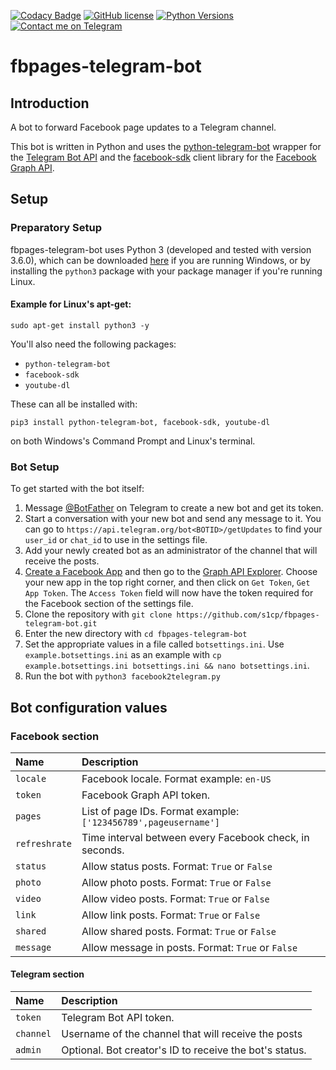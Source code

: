 [![Codacy Badge](https://api.codacy.com/project/badge/Grade/dac402e882c64ae3891049f2e87caa6a)](https://www.codacy.com/app/timfan3939/fbpages-telegram-bot?utm_source=github.com&amp;utm_medium=referral&amp;utm_content=timfan3939/fbpages-telegram-bot&amp;utm_campaign=Badge_Grade)
[![GitHub license](https://img.shields.io/badge/license-MIT-blue.svg)](https://raw.githubusercontent.com/s1cp/FacebookPages2Telegram/master/LICENSE)
[![Python Versions](https://img.shields.io/badge/python-3.4%2C%203.5%2C%203.6-blue.svg)](https://docs.python.org/3/)
[![Contact me on Telegram](https://img.shields.io/badge/Contact-Telegram-blue.svg)](https://t.me/s1cp0)

# fbpages-telegram-bot
## Introduction
A bot to forward Facebook page updates to a Telegram channel.

This bot is written in Python and uses the [python-telegram-bot](https://github.com/python-telegram-bot/python-telegram-bot) wrapper for the [Telegram Bot API](http://core.telegram.org/bots/api) and the [facebook-sdk](https://github.com/mobolic/facebook-sdk) client library for the [Facebook Graph API](https://developers.facebook.com/docs/graph-api).

## Setup
### Preparatory Setup
fbpages-telegram-bot uses Python 3 (developed and tested with version 3.6.0), which can be downloaded [here](https://www.python.org/downloads/) if you are running Windows, or by installing the ``python3`` package with your package manager if you're running Linux.

#### Example for Linux's apt-get:

``sudo apt-get install python3 -y``

You'll also need the following packages:
* `python-telegram-bot`
* `facebook-sdk`
* `youtube-dl`

These can all be installed with:

``pip3 install python-telegram-bot, facebook-sdk, youtube-dl ``

on both Windows's Command Prompt and Linux's terminal.


### Bot Setup
To get started with the bot itself:
1. Message [@BotFather](https://t.me/BotFather) on Telegram to create a new bot and get its token.
2. Start a conversation with your new bot and send any message to it. You can go to `https://api.telegram.org/bot<BOTID>/getUpdates` to find your `user_id` or `chat_id` to use in the settings file.
3. Add your newly created bot as an administrator of the channel that will receive the posts.
4. [Create a Facebook App](https://developers.facebook.com/apps/) and then go to the [Graph API Explorer](https://developers.facebook.com/tools/explorer/). Choose your new app in the top right corner, and then click on `Get Token`, `Get App Token`. The `Access Token` field will now have the token required for the Facebook section of the settings file.
5. Clone the repository with `git clone https://github.com/s1cp/fbpages-telegram-bot.git`
6. Enter the new directory with `cd fbpages-telegram-bot`
7. Set the appropriate values in a file called `botsettings.ini`. Use ``example.botsettings.ini`` as an example with ``cp example.botsettings.ini botsettings.ini && nano botsettings.ini``.
8. Run the bot with `python3 facebook2telegram.py`

## Bot configuration values
### Facebook section

| Name          | Description                                                    |
|:--------------|:---------------------------------------------------------------|
| `locale`      | Facebook locale. Format example: `en-US`                       |
| `token`       | Facebook Graph API token.                                      |
| `pages`       | List of page IDs. Format example: `['123456789',pageusername']`|
| `refreshrate` | Time interval between every Facebook check, in seconds.        |
| `status`      | Allow status posts. Format: `True` or `False`                  |
| `photo`       | Allow photo posts. Format: `True` or `False`                   |
| `video`       | Allow video posts. Format: `True` or `False`                   |
| `link`        | Allow link posts. Format: `True` or `False`                    |
| `shared`      | Allow shared posts. Format: `True` or `False`                  |
| `message`     | Allow message in posts. Format: `True` or `False`              |

#### Telegram section

| Name          | Description                                                    |
|:--------------|:---------------------------------------------------------------|
| `token`       | Telegram Bot API token.                                        |
| `channel`     | Username of the channel that will receive the posts            |
| `admin`       | Optional. Bot creator's ID to receive the bot's status.        |
